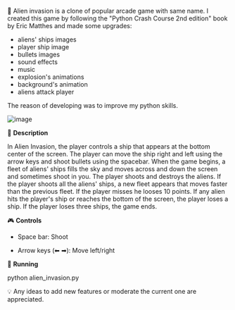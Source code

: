 🚀 Alien invasion is a clone of popular arcade game with same name. I created this game by following the "Python Crash Course 2nd edition" book by Eric Matthes and made some upgrades:
* aliens' ships images
* player ship image
* bullets images
* sound effects
* music
* explosion's animations
* background's animation
* aliens attack player

The reason of developing was to improve my python skills.

![image](https://github.com/truemaxone/Alien-Invasion/promo/Alien-Invasion.gif)

🗿 **Description**

In Alien Invasion, the player controls a ship that appears at the bottom center of the screen. The player can move the ship right and left using the arrow keys and shoot bullets using the spacebar. When the game begins, a fleet of aliens' ships fills the sky and moves across and down the screen and sometimes shoot in you. The player shoots and destroys the aliens. If the player shoots all the aliens' ships, a new fleet appears that moves faster than the previous fleet. If the player misses he looses 10 points. If any alien hits the player's ship or reaches the bottom of the screen, the player loses a ship. If the player loses three ships, the game ends.

🎮 **Controls**

* Space bar: Shoot

* Arrow keys (⬅ ➡): Move left/right

🔌 **Running**

python alien_invasion.py

💡️ Any ideas to add new features or moderate the current one are appreciated.